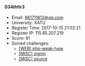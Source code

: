 #### D34thfir3  

* Email: 961711812@qq.com  
* University: XATU  
* Register Time: 2017-10-15 21:02:21  
* Register IP: 115.85.207.219  
* Score: 61  
* Solved challenges: 
  * [[WEB] php-weak-type](https://github.com/SniperOJ/Challenges/blob/master/web/php-weak-type.json)  
  * [[MISC] signin](https://github.com/SniperOJ/Challenges/blob/master/web/signin.json)  
  * [[MISC] source](https://github.com/SniperOJ/Challenges/blob/master/web/source.json)  
